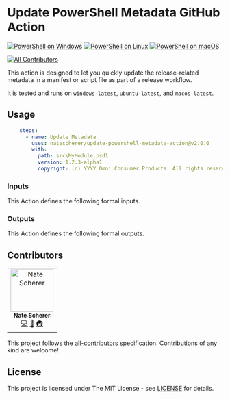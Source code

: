 # Update PowerShell Metadata GitHub Action

[![PowerShell on Windows](https://gist.github.com/natescherer/fc69436698dbb94367e2409a64dc9a45/raw/3bce49a7d468384e6a20d92b0348642f0318324c/update-powershell-metadata-action_TestResults_Windows.md_badge.svg)](https://gist.github.com/natescherer/fc69436698dbb94367e2409a64dc9a45) [![PowerShell on Linux](https://gist.github.com/natescherer/da4b1387fee9b8d12bc42aa8638c73ba/raw/26199dbb6555fec3b93eb3a812a39c116d713ac9/update-powershell-metadata-action_TestResults_Linux.md_badge.svg)](https://gist.github.com/natescherer/da4b1387fee9b8d12bc42aa8638c73ba) [![PowerShell on macOS](https://gist.github.com/natescherer/5bd3302f98ead9f8314d55540cdd0862/raw/570b9a09ab12d5cb7ef3bdd19d398e666ecd5362/update-powershell-metadata-action_TestResults_macOS.md_badge.svg)](https://gist.github.com/natescherer/5bd3302f98ead9f8314d55540cdd0862)
<!-- ALL-CONTRIBUTORS-BADGE:START - Do not remove or modify this section -->
[![All Contributors](https://img.shields.io/badge/all_contributors-1-orange.svg?style=flat-square)](#contributors-)
<!-- ALL-CONTRIBUTORS-BADGE:END -->

<!--START_SECTION:description-->
<!--END_SECTION:description-->

This action is designed to let you quickly update the release-related metadata in a manifest or script file as part of a release workflow.

It is tested and runs on `windows-latest`, `ubuntu-latest`, and `macos-latest`.

## Usage

```yaml
    steps:
      - name: Update Metadata
        uses: natescherer/update-powershell-metadata-action@v2.0.0
        with:
          path: src\MyModule.psd1
          version: 1.2.3-alpha1
          copyright: (c) YYYY Omni Consumer Products. All rights reserved.
```

### Inputs

This Action defines the following formal inputs.

<!--(inputs-start)-->
<!--(inputs-end)-->

### Outputs

This Action defines the following formal outputs.

<!--(outputs-start)-->
<!--(outputs-end)-->

## Contributors

<!-- ALL-CONTRIBUTORS-LIST:START - Do not remove or modify this section -->
<!-- prettier-ignore-start -->
<!-- markdownlint-disable -->
<table>
  <tbody>
    <tr>
      <td align="center"><a href="https://www.linkedin.com/in/natescherer01/"><img src="https://avatars.githubusercontent.com/u/376408?v=4?s=100" width="100px;" alt="Nate Scherer"/><br /><sub><b>Nate Scherer</b></sub></a><br /><a href="https://github.com/natescherer/update-powershell-metadata-action/commits?author=natescherer" title="Code">💻</a> <a href="https://github.com/natescherer/update-powershell-metadata-action/commits?author=natescherer" title="Documentation">📖</a> <a href="#infra-natescherer" title="Infrastructure (Hosting, Build-Tools, etc)">🚇</a></td>
    </tr>
  </tbody>
</table>

<!-- markdownlint-restore -->
<!-- prettier-ignore-end -->

<!-- ALL-CONTRIBUTORS-LIST:END -->

This project follows the [all-contributors](https://allcontributors.org) specification.
Contributions of any kind are welcome!

## License

This project is licensed under The MIT License - see [LICENSE](LICENSE) for details.
